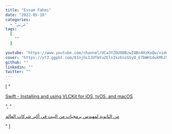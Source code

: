 ```yaml
---
title: "Essam Fahmi"
date: "2022-05-10"
categories:
  - "عربي"
tags:
  [
    ""
  ]

youtube: "https://www.youtube.com/channel/UCa3YZDUOBBzwIQBn4HzKoQw/videos"
cover: "https://yt3.ggpht.com/81njhLIJUTmYuZElsIkzEnzGSyO_E7bWH1dukMhJ5R19aEv8EkkPveRpFad5SZtsAy3xeCUXEPc=s88-c-k-c0x00ffffff-no-rj"
github: ""
linkedin: ""
twitter: ""
---
```



[ "<p><a href='https://www.youtube.com/watch?v=TmdSnCw-Mjw'>Swift - Installing and using VLCKit for iOS, tvOS, and macOS</a></p>", "<p><a href='https://www.youtube.com/watch?v=hrGjwMrr_oM'>من الثانوية لمهندس برمجيات من البيت في أكبر شركات العالم</a></p>" ]
